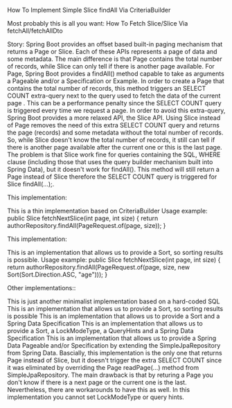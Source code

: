 How To Implement Simple Slice<T> findAll Via CriteriaBuilder

Most probably this is all you want: How To Fetch Slice<entity>/Slice<dto> Via fetchAll/fetchAllDto

Story: Spring Boot provides an offset based built-in paging mechanism that returns a Page or Slice. Each of these APIs represents a page of data and some metadata. The main difference is that Page contains the total number of records, while Slice can only tell if there is another page available. For Page, Spring Boot provides a findAll() method capable to take as arguments a Pageable and/or a Specification or Example. In order to create a Page that contains the total number of records, this method triggers an SELECT COUNT extra-query next to the query used to fetch the data of the current page . This can be a performance penalty since the SELECT COUNT query is triggered every time we request a page. In order to avoid this extra-query, Spring Boot provides a more relaxed API, the Slice API. Using Slice instead of Page removes the need of this extra SELECT COUNT query and returns the page (records) and some metadata without the total number of records. So, while Slice doesn't know the total number of records, it still can tell if there is another page available after the current one or this is the last page. The problem is that Slice work fine for queries containing the SQL, WHERE clause (including those that uses the query builder mechanism built into Spring Data), but it doesn't work for findAll(). This method will still return a Page instead of Slice therefore the SELECT COUNT query is triggered for Slice<T> findAll(...);.

This implementation:

This is a thin implementation based on CriteriaBuilder
Usage example:
public Slice<Author> fetchNextSlice(int page, int size) {
return authorRepository.findAll(PageRequest.of(page, size));
}

This implementation:

This is an implementation that allows us to provide a Sort, so sorting results is possible.
Usage example:
public Slice<Author> fetchNextSlice(int page, int size) {
return authorRepository.findAll(PageRequest.of(page, size, new Sort(Sort.Direction.ASC, "age")));
}

Other implementations::

This is just another minimalist implementation based on a hard-coded SQL
This is an implementation that allows us to provide a Sort, so sorting results is possible
This is an implementation that allows us to provide a Sort and a Spring Data Specification
This is an implementation that allows us to provide a Sort, a LockModeType, a QueryHints and a Spring Data Specification
This is an implementation that allows us to provide a Spring Data Pageable and/or Specification by extending the SimpleJpaRepository from Spring Data. Bascially, this implementation is the only one that returns Page<T> instead of Slice<T>, but it doesn't trigger the extra SELECT COUNT since it was eliminated by overriding the Page<T> readPage(...) method from SimpleJpaRepository. The main drawback is that by returing a Page<T> you don't know if there is a next page or the current one is the last. Nevertheless, there are workarounds to have this as well. In this implementation you cannot set LockModeType or query hints.